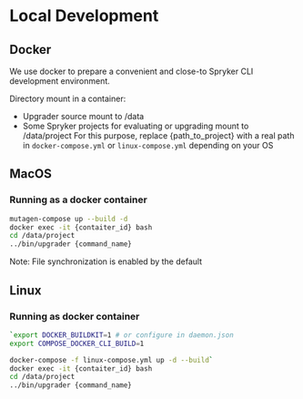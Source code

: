 # Local Development

## Docker

We use docker to prepare a convenient and close-to Spryker CLI development environment.

Directory mount in a container:
- Upgrader source mount to /data
- Some Spryker projects for evaluating or upgrading mount to /data/project
  For this purpose, replace {path_to_project} with a real path in `docker-compose.yml` or `linux-compose.yml` depending on your OS

## MacOS

### Running as a docker container

```bash
mutagen-compose up --build -d
docker exec -it {contaiter_id} bash
cd /data/project
../bin/upgrader {command_name}
```

Note: File synchronization is enabled by the default

## Linux

### Running as docker container

```bash
`export DOCKER_BUILDKIT=1 # or configure in daemon.json
export COMPOSE_DOCKER_CLI_BUILD=1

docker-compose -f linux-compose.yml up -d --build`
docker exec -it {contaiter_id} bash
cd /data/project
../bin/upgrader {command_name}
```
